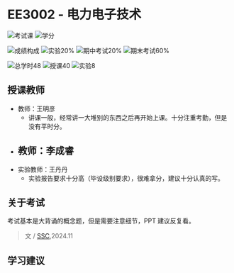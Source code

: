 # EE3002 - 电力电子技术

![考试课](https://img.shields.io/badge/%E8%80%83%E8%AF%95%E8%AF%BE-red)
![学分](https://img.shields.io/badge/%E5%AD%A6%E5%88%86-3-moccasin)

![成绩构成](https://img.shields.io/badge/%E6%88%90%E7%BB%A9%E6%9E%84%E6%88%90-gold)
![实验20%](https://img.shields.io/badge/%E4%BD%9C%E4%B8%9A-40%25-wheat)
![期中考试20%](https://img.shields.io/badge/期中考试-20%25-wheat)
![期末考试60%](https://img.shields.io/badge/%E6%9C%9F%E6%9C%AB%E8%80%83%E8%AF%95-60%25-wheat)

![总学时48](https://img.shields.io/badge/总学时-48-wheat)
![授课40](https://img.shields.io/badge/授课-40-wheat) 
![实验8](https://img.shields.io/badge/实验-8-wheat)

## 授课教师

- 教师：王明彦
  - 讲课一般，经常讲一大堆别的东西之后再开始上课。十分注重考勤，但是没有平时分。
- 教师：李成睿
  - 
- 实验教师：王丹丹
  - 实验报告要求十分高（毕设级别要求），很难拿分，建议十分认真的写。

## 关于考试

考试基本是大背诵的概念题，但是需要注意细节，PPT 建议反复看。

> 文 / [SSC](https://github.com/SSC202),2024.11

## 学习建议
